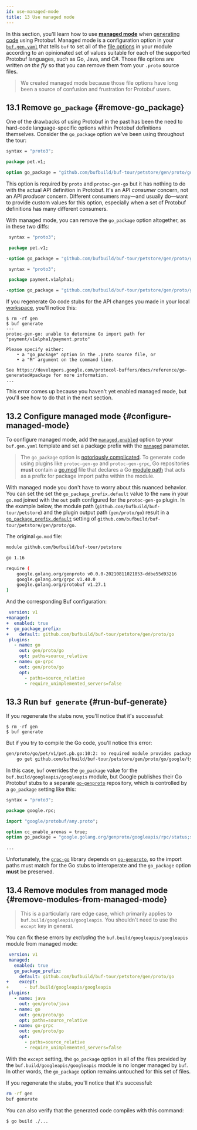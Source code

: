 ```yaml
---
id: use-managed-mode
title: 13 Use managed mode
---
```


In this section, you'll learn how to use [**managed mode**](../generate/managed-mode.md) when
[generating code](generate-code.md) using Protobuf. Managed mode is a configuration option in your
[`buf.gen.yaml`](../configuration/v1/buf-gen-yaml.md) that tells `buf` to set all of the [file
options] in your module according to an opinionated set of values suitable for each of the
supported Protobuf languages, such as Go, Java, and C#. Those file options are written *on the fly*
so that you can remove them from your `.proto` source files.

> We created managed mode because those file options have long been a source of confusion and
> frustration for Protobuf users.

## 13.1 Remove `go_package` {#remove-go_package}

One of the drawbacks of using Protobuf in the past has been the need to hard-code language-specific
options within Protobuf definitions themselves. Consider the `go_package` option we've been using
throughout the tour:

```protobuf title="petapis/pet/v1/pet.proto" {5}
syntax = "proto3";

package pet.v1;

option go_package = "github.com/bufbuild/buf-tour/petstore/gen/proto/go/pet/v1;petv1";
```

This option is required by `proto` and `protoc-gen-go` but it has nothing to do with the actual
API definition in Protobuf. It's an API *consumer* concern, not an API *producer* concern.
Different consumers may—and usually do—want to provide custom values for this option, especially
when a set of Protobuf definitions has many different consumers.

With managed mode, you can remove the `go_package` option altogether, as in these two diffs:

```protobuf title="petapis/pet/v1/pet.proto" {5}
 syntax = "proto3";

 package pet.v1;

-option go_package = "github.com/bufbuild/buf-tour/petstore/gen/proto/go/pet/v1;petv1";
```

```protobuf title="paymentapis/payment/v1alpha1/payment.proto" {5}
 syntax = "proto3";

 package payment.v1alpha1;

-option go_package = "github.com/bufbuild/buf-tour/petstore/gen/proto/go/payment/v1alpha1;paymentv1alpha1";
```

If you regenerate Go code stubs for the API changes you made in your local
[workspace](/reference/workspaces.md), you'll notice this:

```terminal
$ rm -rf gen
$ buf generate
---
protoc-gen-go: unable to determine Go import path for "payment/v1alpha1/payment.proto"

Please specify either:
	• a "go_package" option in the .proto source file, or
	• a "M" argument on the command line.

See https://developers.google.com/protocol-buffers/docs/reference/go-generated#package for more information.
...
```

This error comes up because you haven't yet enabled managed mode, but you'll see how to do that in
the next section.

## 13.2 Configure managed mode {#configure-managed-mode}

To configure managed mode, add the [`managed.enabled`](/configuration/v1/buf-gen-yaml#enabled)
option to your `buf.gen.yaml` template and set a package prefix with the
[`managed`](/configuration/v1/buf-gen-yaml#go_package_prefix) parameter.

> The `go_package` option is [notoriously complicated][go_prefix]. To generate code using plugins
> like `protoc-gen-go` and `protoc-gen-grpc`, Go repositories **must** contain a [go.mod][go.mod]
> file that declares a Go [module path][path] that acts as a prefix for package import paths within
> the module.


With managed mode you don't have to worry about this nuanced behavior. You can set the
set the `go_package_prefix.default` value to the `name` in your `go.mod` joined with the `out` path
configured for the `protoc-gen-go` plugin. In the example below, the module path
(`github.com/bufbuild/buf-tour/petstore`) and the plugin output path (`gen/proto/go`) result in a
[`go_package_prefix.default`](/configuration/v1/buf-gen-yaml#default) setting of
`github.com/bufbuild/buf-tour/petstore/gen/proto/go`.

The original `go.mod` file:

```sh title="go.mod" {1}
module github.com/bufbuild/buf-tour/petstore

go 1.16

require (
	google.golang.org/genproto v0.0.0-20210811021853-ddbe55d93216
	google.golang.org/grpc v1.40.0
	google.golang.org/protobuf v1.27.1
)
```

And the corresponding Buf configuration:

```yaml title="buf.gen.yaml" {2-5,8,11}
 version: v1
+managed:
+  enabled: true
+  go_package_prefix:
+    default: github.com/bufbuild/buf-tour/petstore/gen/proto/go
 plugins:
   - name: go
     out: gen/proto/go
     opt: paths=source_relative
   - name: go-grpc
     out: gen/proto/go
     opt:
       - paths=source_relative
       - require_unimplemented_servers=false
```

## 13.3 Run `buf generate` {#run-buf-generate}

If you regenerate the stubs now, you'll notice that it's successful:

```terminal
$ rm -rf gen
$ buf generate
```

But if you try to compile the Go code, you'll notice this error:

```sh
gen/proto/go/pet/v1/pet.pb.go:10:2: no required module provides package github.com/bufbuild/buf-tour/petstore/gen/proto/go/google/type; to add it:
	go get github.com/bufbuild/buf-tour/petstore/gen/proto/go/google/type
```

In this case, `buf` overrides the `go_package` value for the `buf.build/googleapis/googleapis`
module, but Google publishes their Go Protobuf stubs to a separate
[`go-genproto`][go-genproto]
repository, which is controlled by a `go_package` setting like this:

```protobuf title="google/rpc/status.proto" {8}
syntax = "proto3";

package google.rpc;

import "google/protobuf/any.proto";

option cc_enable_arenas = true;
option go_package = "google.golang.org/genproto/googleapis/rpc/status;status";

...
```

Unfortunately, the [`grpc-go`][grpc-go] library depends on [`go-genproto`][go-genproto],
so the import paths must match for the Go stubs to interoperate and the `go_package` option
**must** be preserved.

## 13.4 Remove modules from managed mode {#remove-modules-from-managed-mode}

> This is a particularly rare edge case, which primarily applies to
> `buf.build/googleapis/googleapis`. You shouldn't need to use the `except` key in general.

You can fix these errors by _excluding_ the `buf.build/googleapis/googleapis` module from
managed mode:

```yaml title="buf.gen.yaml" {6-7}
 version: v1
 managed:
   enabled: true
   go_package_prefix:
     default: github.com/bufbuild/buf-tour/petstore/gen/proto/go
+    except:
+      - buf.build/googleapis/googleapis
 plugins:
   - name: java
     out: gen/proto/java
   - name: go
     out: gen/proto/go
     opt: paths=source_relative
   - name: go-grpc
     out: gen/proto/go
     opt:
       - paths=source_relative
       - require_unimplemented_servers=false
```

With the `except` setting, the `go_package` option in all of the files provided by the
`buf.build/googleapis/googleapis` module is no longer managed by `buf`. In other words, the
`go_package` option remains untouched for this set of files.

If you regenerate the stubs, you'll notice that it's successful:

```sh
rm -rf gen
buf generate
```

You can also verify that the generated code compiles with this command:

```terminal
$ go build ./...
```

[file options]: https://developers.google.com/protocol-buffers/docs/proto3#options
[go.mod]: https://golang.org/ref/mod#go-mod-file
[go_prefix]: https://developers.google.com/protocol-buffers/docs/reference/go-generated#package
[go-genproto]: https://github.com/googleapis/go-genproto
[grpc-go]: https://github.com/grpc/grpc-go
[path]: https://golang.org/ref/mod#glos-module-path
